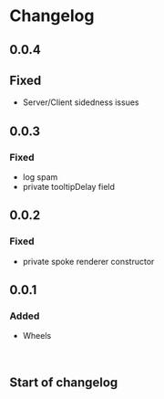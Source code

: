 # Changelog

## 0.0.4 

## Fixed
- Server/Client sidedness issues

## 0.0.3

### Fixed
- log spam
- private tooltipDelay field

## 0.0.2

### Fixed
- private spoke renderer constructor

## 0.0.1

### Added
- Wheels

<br>

## Start of changelog